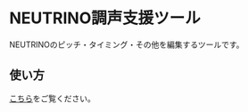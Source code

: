 # NEUTRINO調声支援ツール
NEUTRINOのピッチ・タイミング・その他を編集するツールです。
## 使い方
[こちら](https://sigprogramming.github.io/)をご覧ください。
